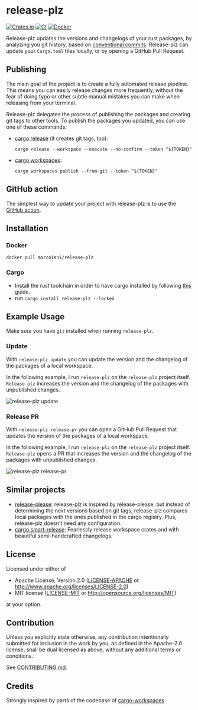 # release-plz

[![Crates.io](https://img.shields.io/crates/v/release-plz.svg)](https://crates.io/crates/release-plz)
[![CI](https://github.com/MarcoIeni/release-plz/workflows/CI/badge.svg)](https://github.com/MarcoIeni/release-plz/actions)
[![Docker](https://badgen.net/badge/icon/docker?icon=docker&label)](https://hub.docker.com/r/marcoieni/release-plz)

Release-plz updates the versions and changelogs of your rust packages, by analyzing you git history,
based on [conventional commits](https://www.conventionalcommits.org/en/v1.0.0/).
Release-plz can update your `Cargo.toml` files locally, or by opening a GitHub Pull Request.

## Publishing

The main goal of the project is to create a fully automated release pipeline.
This means you can easily release changes more frequently, without the fear of doing typo or other
subtle manual mistakes you can make when releasing from your terminal.

Release-plz delegates the process of publishing the packages and creating git tags to other tools.
To publish the packages you updated, you can use one of these commands:

- [cargo release](https://crates.io/crates/cargo-release) (it creates git tags, too):
  ```shell
  cargo release --workspace --execute --no-confirm --token "${TOKEN}"
  ```
- [cargo workspaces](https://crates.io/crates/cargo-workspaces):
  ```shell
  cargo workspaces publish --from-git --token "${TOKEN}"
  ```

## GitHub action

The simplest way to update your project with release-plz is to use the [GitHub action](https://github.com/marketplace/actions/release-plz).

## Installation

### Docker

`docker pull marcoieni/release-plz`

### Cargo

* Install the rust toolchain in order to have cargo installed by following
  [this](https://www.rust-lang.org/tools/install) guide.
* run `cargo install release-plz --locked`

## Example Usage

Make sure you have `git` installed when running `release-plz`.

### Update

With `release-plz update` you can update the version and the changelog of the packages of a local workspace.

In the following example, I run `release-plz` on the `release-plz` project itself.
`Release-plz` increases the version and the changelog of the packages with unpublished changes.

![release-plz update](https://user-images.githubusercontent.com/11428655/160762832-54300ddb-ec9c-4538-a611-c66490c47333.gif)

### Release PR

With `release-plz release-pr` you can open a GitHub Pull Request that updates the version of the packages of a local workspace.

In the following example, I run `release-plz` on the `release-plz` project itself.
`Release-plz` opens a PR that increases the version and the changelog of the packages with unpublished changes.

![release-plz release-pr](https://user-images.githubusercontent.com/11428655/160772903-544c7578-7c17-4311-b6ca-a1aefeabe799.gif)

## Similar projects

- [release-please](https://github.com/googleapis/release-please): release-plz is inspired by release-please,
  but instead of determining the next versions based on git tags, release-plz compares local packages with
  the ones published in the cargo registry.
  Plus, release-plz doesn't need any configuration.
- [cargo smart-release](https://github.com/Byron/gitoxide/tree/main/cargo-smart-release):
  Fearlessly release workspace crates and with beautiful semi-handcrafted changelogs.


## License

Licensed under either of

 * Apache License, Version 2.0
   ([LICENSE-APACHE](LICENSE-APACHE) or http://www.apache.org/licenses/LICENSE-2.0)
 * MIT license
   ([LICENSE-MIT](LICENSE-MIT) or http://opensource.org/licenses/MIT)

at your option.

## Contribution

Unless you explicitly state otherwise, any contribution intentionally submitted
for inclusion in the work by you, as defined in the Apache-2.0 license, shall be
dual licensed as above, without any additional terms or conditions.

See [CONTRIBUTING.md](CONTRIBUTING.md).

## Credits

Strongly inspired by parts of the codebase of [cargo-workspaces](https://github.com/pksunkara/cargo-workspaces)
